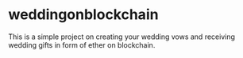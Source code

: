 # weddingonblockchain
This is a simple project on creating your wedding vows and receiving wedding gifts in form of ether on blockchain.
